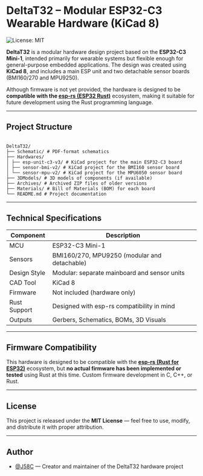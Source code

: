 # DeltaT32 – Modular ESP32-C3 Wearable Hardware (KiCad 8)

![License: MIT](https://img.shields.io/badge/License-MIT-yellow.svg)

**DeltaT32** is a modular hardware design project based on the **ESP32-C3 Mini-1**, intended primarily for wearable systems but flexible enough for general-purpose embedded applications. The design was created using **KiCad 8**, and includes a main ESP unit and two detachable sensor boards (BMI160/270 and MPU9250).

Although firmware is not yet provided, the hardware is designed to be **compatible with the [esp-rs (ESP32 Rust)](https://github.com/esp-rs)** ecosystem, making it suitable for future development using the Rust programming language.

---

## Project Structure

```

DeltaT32/
├── Schematic/ # PDF-format schematics
├── Hardwares/
│ ├── esp-unit-c3-v3/ # KiCad project for the main ESP32-C3 board
│ ├── sensor-bmi-v2/ # KiCad project for the BMI160 sensor board
│ └── sensor-mpu-v2/ # KiCad project for the MPU6050 sensor board
├── 3DModels/ # 3D models of components (if available)
├── Archives/ # Archived ZIP files of older versions
├── Materials/ # Bill of Materials (BOM) for each board
└── README.md # Project documentation

````

---

## Technical Specifications

| Component      | Description                                  |
|----------------|----------------------------------------------|
| MCU            | ESP32-C3 Mini-1                              |
| Sensors        | BMI160/270, MPU9250 (modular and detachable) |
| Design Style   | Modular: separate mainboard and sensor units |
| CAD Tool       | KiCad 8                                      |
| Firmware       | Not included (hardware only)                 |
| Rust Support   | Designed with esp-rs compatibility in mind   |
| Outputs        | Gerbers, Schematics, BOMs, 3D Visuals        |

---

## Firmware Compatibility

This hardware is designed to be compatible with the **[esp-rs (Rust for ESP32)](https://github.com/esp-rs)** ecosystem, but **no actual firmware has been implemented or tested** using Rust at this time. Custom firmware development in C, C++, or Rust.

---

## License

This project is released under the **MIT License** — feel free to use, modify, and distribute it with proper attribution.

---

## Author

* [@J58C](https://github.com/J58C) — Creator and maintainer of the DeltaT32 hardware project
